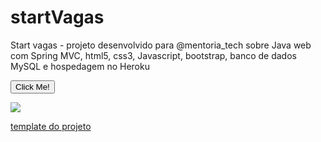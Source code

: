 # startVagas
Start vagas - projeto desenvolvido para @mentoria_tech sobre Java web com Spring MVC, html5, css3, Javascript, bootstrap, banco de dados MySQL e hospedagem no Heroku


<button type="button">Click Me!
  <a href="https://qastack.com.br/programming/14494747/add-images-to-readme-md-on-github" download>
</button>
  
  <a href="https://www.youtube.com/channel/UCW26hCfDsPIsC9pOLPsarvw/videos" target="_blank">
	<img src="https://img.icons8.com/external-prettycons-flat-prettycons/47/000000/external-youtube-multimedia-prettycons-flat-prettycons.png"/>
  </a>

[template do projeto](https://github.com/giocarvalho07/startVagas/files/8009296/template.zip)
